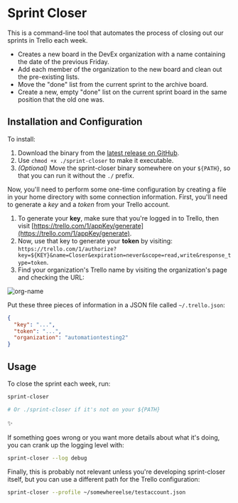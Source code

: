 # Sprint Closer

This is a command-line tool that automates the process of closing out our sprints in Trello each week.

 * Creates a new board in the DevEx organization with a name containing the date of the previous Friday.
 * Add each member of the organization to the new board and clean out the pre-existing lists.
 * Move the "done" list from the current sprint to the archive board.
 * Create a new, empty "done" list on the current sprint board in the same position that the old one was.

## Installation and Configuration

To install:

 1. Download the binary from the [latest release on GitHub](https://github.com/smashwilson/sprint-closer/releases).
 2. Use `chmod +x ./sprint-closer` to make it executable.
 3. *(Optional)* Move the sprint-closer binary somewhere on your `${PATH}`, so that you can run it without the `./` prefix.

Now, you'll need to perform some one-time configuration by creating a file in your home directory with some connection information. First, you'll need to generate a *key* and a *token* from your Trello account.

 1. To generate your **key**, make sure that you're logged in to Trello, then visit [https://trello.com/1/appKey/generate](https://trello.com/1/appKey/generate).
 2. Now, use that key to generate your **token** by visiting: `https://trello.com/1/authorize?key=${KEY}&name=Closer&expiration=never&scope=read,write&response_type=token`.
 3. Find your organization's Trello name by visiting the organization's page and checking the URL:

![org-name](https://cloud.githubusercontent.com/assets/17565/9306213/d5d1681e-44c4-11e5-87a0-72ba59a6b11f.jpeg)

Put these three pieces of information in a JSON file called `~/.trello.json`:

```json
{
  "key": "...",
  "token": "...",
  "organization": "automationtesting2"
}
```

## Usage

To close the sprint each week, run:

```bash
sprint-closer

# Or ./sprint-closer if it's not on your ${PATH}
```

:sparkles:

If something goes wrong or you want more details about what it's doing, you can crank up the logging level with:

```bash
sprint-closer --log debug
```

Finally, this is probably not relevant unless you're developing sprint-closer itself, but you can use a different path for the Trello configuration:

```bash
sprint-closer --profile ~/somewhereelse/testaccount.json
```
